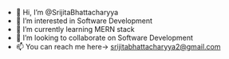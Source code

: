 - 👋 Hi, I’m @SrijitaBhattacharyya
- 👀 I’m interested in Software Development
- 🌱 I’m currently learning MERN stack
- 💞️ I’m looking to collaborate on Software Development
- 📫 You can reach me here-> srijitabhattacharyya2@gmail.com

<!---
SrijitaBhattacharyya/SrijitaBhattacharyya is a ✨ special ✨ repository because its `README.md` (this file) appears on your GitHub profile.
You can click the Preview link to take a look at your changes.
--->
